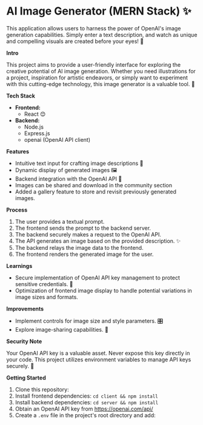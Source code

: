 # AI Image Generator  (MERN Stack) ✨

This application allows users to harness the power of OpenAI's image generation capabilities. Simply enter a text description, and watch as unique and compelling visuals are created before your eyes! 🎨

**Intro**

This project aims to provide a user-friendly interface for exploring the creative potential of AI image generation. Whether you need illustrations for a project, inspiration for artistic endeavors, or simply want to experiment with this cutting-edge technology, this image generator is a valuable tool. 🚀

**Tech Stack**

* **Frontend:**
    * React 😊
* **Backend:**
    * Node.js
    * Express.js
    * openai (OpenAI API client)
    
**Features**

* Intuitive text input for crafting image descriptions 💬
* Dynamic display of generated images 🖼️
* Backend integration with the OpenAI API 🧠
* Images can be shared and download in the community section
* Added a gallery feature to store and revisit previously generated images.
  
**Process**

1. The user provides a textual prompt.
2. The frontend sends the prompt to the backend server.
3. The backend securely makes a request to the OpenAI API. 
4. The API generates an image based on the provided description. ✨
5. The backend relays the image data to the frontend.
6. The frontend renders the generated image for the user. 

**Learnings**

* Secure implementation of OpenAI API key management to protect sensitive credentials. 🔐
* Optimization of frontend image display to handle potential variations in image sizes and formats. 

**Improvements**

* Implement controls for image size and style parameters. 🎛️
* Explore image-sharing capabilities. 🎉


**Security Note**

Your OpenAI API key is a valuable asset. Never expose this key directly in your code. This project utilizes environment variables to manage API keys securely. 🔑

**Getting Started**

1. Clone this repository: 
2. Install frontend dependencies: `cd client && npm install`
3. Install backend dependencies: `cd server && npm install`
4. Obtain an OpenAI API key from https://openai.com/api/
5. Create a `.env` file in the project's root directory and add:   
